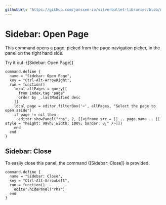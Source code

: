 ```yaml
---
githubUrl: "https://github.com/janssen-io/silverbullet-libraries/blob/main/Library/OpenPageInSidebar/commands.md"
---
```


# Sidebar: Open Page

This command opens a page, picked from the page navigation picker, in the panel
on the right hand side.

Try it out: {[Sidebar: Open Page]}

```space-lua
command.define {
  name = "Sidebar: Open Page",
  key = "Ctrl-Alt-ArrowRight",
  run = function()
    local allPages = query[[
      from index.tag "page"
      order by _.lastModified desc
    ]]
    local page = editor.filterBox('➡️', allPages, "Select the page to open aside")
    if page != nil then
      editor.showPanel("rhs", 2, [[<iframe src = ]] .. page.name .. [[ style = "height: 98vh; width: 100%; border: 0;" />]])
    end
  end
}
```

## Sidebar: Close

To easily close this panel, the command {[Sidebar: Close]} is provided.

```space-lua
command.define {
  name = "Sidebar: Close",
  key = "Ctrl-Alt-ArrowLeft",
  run = function()
    editor.hidePanel("rhs")
  end
}
```